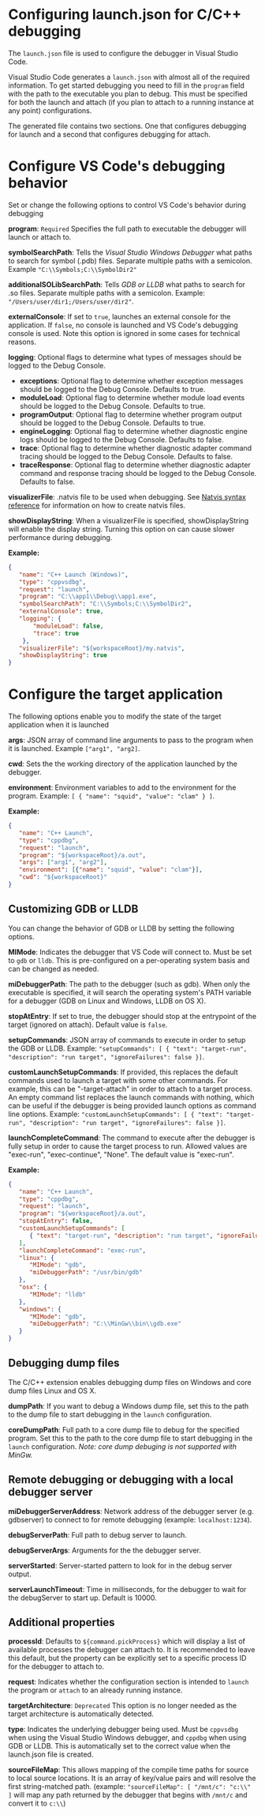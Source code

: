 # Configuring launch.json for C/C++ debugging

The `launch.json` file is used to configure the debugger in Visual Studio Code. 

Visual Studio Code generates a `launch.json` with almost all of the required information.  To get started
debugging you need to fill in the `program` field with the path to the executable you plan to debug. This must be specified for 
both the launch and attach (if you plan to attach to a running instance at any point) configurations.

The generated file contains two sections.  One that configures debugging for launch and a second that configures debugging for attach.

# Configure VS Code's debugging behavior

Set or change the following options to control VS Code's behavior during debugging

**program**: `Required` Specifies the full path to executable the debugger will launch or attach to.

**symbolSearchPath**: Tells the _Visual Studio Windows Debugger_ what paths to search for symbol (.pdb) files.  Separate multiple paths with a semicolon. Example `"C:\\Symbols;C:\\SymbolDir2"`

**additionalSOLibSearchPath**: Tells _GDB or LLDB_ what paths to search for .so files. Separate multiple paths with a semicolon. Example: `"/Users/user/dir1;/Users/user/dir2"`.

**externalConsole**: If set to `true`, launches an external console for the application. If `false`, no console is launched and VS Code's debugging console is used. Note this option is ignored in some cases for technical reasons.
                            
**logging**: Optional flags to determine what types of messages should be logged to the Debug Console.
  * **exceptions**: Optional flag to determine whether exception messages should be logged to the Debug Console. Defaults to true.
  * **moduleLoad**: Optional flag to determine whether module load events should be logged to the Debug Console. Defaults to true.
  * **programOutput**: Optional flag to determine whether program output should be logged to the Debug Console. Defaults to true.
  * **engineLogging**: Optional flag to determine whether diagnostic engine logs should be logged to the Debug Console. Defaults to false.
  * **trace**: Optional flag to determine whether diagnostic adapter command tracing should be logged to the Debug Console. Defaults to false.
  * **traceResponse**: Optional flag to determine whether diagnostic adapter command and response tracing should be logged to the Debug Console. Defaults to false.

**visualizerFile**: .natvis file to be used when debugging. See [Natvis syntax reference](http://aka.ms/natvis#Anchor_8) for information on how to create natvis files.

**showDisplayString**: When a visualizerFile is specified, showDisplayString will enable the display string. Turning this option on can cause slower performance during debugging.

**Example:**

```json
{
   "name": "C++ Launch (Windows)",
   "type": "cppvsdbg",
   "request": "launch",
   "program": "C:\\app1\\Debug\\app1.exe",
   "symbolSearchPath": "C:\\Symbols;C:\\SymbolDir2",
   "externalConsole": true,
   "logging": {
       "moduleLoad": false,
       "trace": true
    },
   "visualizerFile": "${workspaceRoot}/my.natvis",
   "showDisplayString": true
}
```


# Configure the target application

The following options enable you to modify the state of the target application when it is launched

**args**: JSON array of command line arguments to pass to the program when it is launched. Example `["arg1", "arg2]`.

**cwd**: Sets the the working directory of the application launched by the debugger.

**environment**: Environment variables to add to the environment for the program. Example: `[ { "name": "squid", "value": "clam" } ]`.

**Example:**

```json
{
   "name": "C++ Launch",
   "type": "cppdbg",
   "request": "launch",
   "program": "${workspaceRoot}/a.out",
   "args": ["arg1", "arg2"],
   "environment": [{"name": "squid", "value": "clam"}],
   "cwd": "${workspaceRoot}"
}
```

## Customizing GDB or LLDB 

You can change the behavior of GDB or LLDB by setting the following options.

**MIMode**: Indicates the debugger that VS Code will connect to. Must be set to `gdb` or `lldb`.  This is pre-configured on a per-operating system basis and can be changed as needed.

**miDebuggerPath**: The path to the debugger (such as gdb). When only the executable is specified, it will search the operating system's PATH variable for a debugger (GDB on Linux and Windows, LLDB on OS X).

**stopAtEntry**: If set to true, the debugger should stop at the entrypoint of the target (ignored on attach). Default value is `false`.

**setupCommands**: JSON array of commands to execute in order to setup the GDB or LLDB. Example: `"setupCommands": [ { "text": "target-run", "description": "run target", "ignoreFailures": false }]`.
 
**customLaunchSetupCommands**: If provided, this replaces the default commands used to launch a target with some other commands. For example, this can be "-target-attach" in order to attach to a target process. An empty command list replaces the launch commands with nothing, which can be useful if the debugger is being provided launch options as command line options. Example: `"customLaunchSetupCommands": [ { "text": "target-run", "description": "run target", "ignoreFailures": false }]`.
      
**launchCompleteCommand**: The command to execute after the debugger is fully setup in order to cause the target process to run. Allowed values are "exec-run", "exec-continue", "None". The default value is "exec-run".

**Example:**

```json
{
   "name": "C++ Launch",
   "type": "cppdbg",
   "request": "launch",
   "program": "${workspaceRoot}/a.out",
   "stopAtEntry": false,
   "customLaunchSetupCommands": [
      { "text": "target-run", "description": "run target", "ignoreFailures": false }
   ],
   "launchCompleteCommand": "exec-run",
   "linux": {
      "MIMode": "gdb",
      "miDebuggerPath": "/usr/bin/gdb"
   },
   "osx": {
      "MIMode": "lldb"
   },
   "windows": {
      "MIMode": "gdb",
      "miDebuggerPath": "C:\\MinGw\\bin\\gdb.exe"
   }
}
```

## Debugging dump files

The C/C++ extension enables debugging dump files on Windows and core dump files Linux and OS X.

**dumpPath**: If you want to debug a Windows dump file, set this to the path to the dump file to start debugging in the `launch` configuration.

**coreDumpPath**: Full path to a core dump file to debug for the specified program.  Set this to the path to the core dump file to start debugging in the `launch` configuration. 
_Note: core dump debuging is not supported with MinGw._  

## Remote debugging or debugging with a local debugger server

**miDebuggerServerAddress**: Network address of the debugger server (e.g. gdbserver) to connect to for remote debugging (example: `localhost:1234`).

**debugServerPath**: Full path to debug server to launch.

**debugServerArgs**: Arguments for the the debugger server.
                
**serverStarted**: Server-started pattern to look for in the debug server output.

**serverLaunchTimeout**: Time in milliseconds, for the debugger to wait for the debugServer to start up. Default is 10000.

## Additional properties

**processId**: Defaults to `${command.pickProcess}` which will display a list of available processes the debugger can attach to.  It is recommended to leave this default, but the property can be explicitly set to a specific process ID for the debugger to attach to.

**request**: Indicates whether the configuration section is intended to `launch` the program or `attach` to an already running instance.

**targetArchitecture**: `Deprecated` This option is no longer needed as the target architecture is automatically detected.

**type**: Indicates the underlying debugger being used. Must be `cppvsdbg` when using the Visual Studio Windows debugger, and `cppdbg` when using GDB or LLDB.  This is automatically set to the correct value when the 
launch.json file is created.

**sourceFileMap**: This allows mapping of the compile time paths for source to local source locations. It is an array of key/value pairs and will resolve the first string-matched path. (example: `"sourceFileMap": [ "/mnt/c": "c:\\" ]` will map any path returned by the debugger that begins with `/mnt/c` and convert it to `c:\\`)
